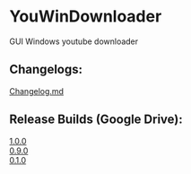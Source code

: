 # YouWinDownloader
GUI Windows youtube downloader

## Changelogs:
[Changelog.md](CHANGELOG.md)

## Release Builds (Google Drive):
[1.0.0](https://github.com/yjs990427/YouWinDownloader/releases/tag/1.0.0)  
[0.9.0](https://drive.google.com/drive/folders/0B5O1Xo-cXfjGZnloWTg3NTBVZE0?usp=sharing)  
[0.1.0](https://drive.google.com/open?id=0B38xbtSqqCpRWWhRcG04ZWNoVDA)
